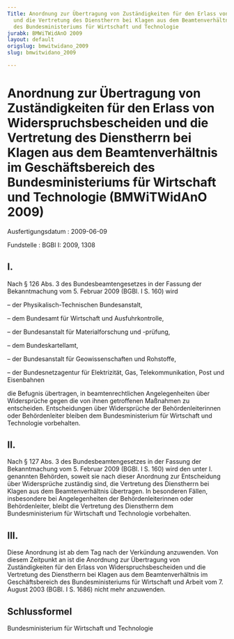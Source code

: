 ```yaml
---
Title: Anordnung zur Übertragung von Zuständigkeiten für den Erlass von Widerspruchsbescheiden
  und die Vertretung des Dienstherrn bei Klagen aus dem Beamtenverhältnis im Geschäftsbereich
  des Bundesministeriums für Wirtschaft und Technologie
jurabk: BMWiTWidAnO 2009
layout: default
origslug: bmwitwidano_2009
slug: bmwitwidano_2009

---
```


# Anordnung zur Übertragung von Zuständigkeiten für den Erlass von Widerspruchsbescheiden und die Vertretung des Dienstherrn bei Klagen aus dem Beamtenverhältnis im Geschäftsbereich des Bundesministeriums für Wirtschaft und Technologie (BMWiTWidAnO 2009)

Ausfertigungsdatum
:   2009-06-09

Fundstelle
:   BGBl I: 2009, 1308

## I.

Nach § 126 Abs. 3 des Bundesbeamtengesetzes in der Fassung der
Bekanntmachung vom 5. Februar 2009 (BGBl. I S. 160) wird

–   der Physikalisch-Technischen Bundesanstalt,


–   dem Bundesamt für Wirtschaft und Ausfuhrkontrolle,


–   der Bundesanstalt für Materialforschung und -prüfung,


–   dem Bundeskartellamt,


–   der Bundesanstalt für Geowissenschaften und Rohstoffe,


–   der Bundesnetzagentur für Elektrizität, Gas, Telekommunikation, Post
    und Eisenbahnen



die Befugnis übertragen, in beamtenrechtlichen Angelegenheiten über
Widersprüche gegen die von ihnen getroffenen Maßnahmen zu entscheiden.
Entscheidungen über Widersprüche der Behördenleiterinnen oder
Behördenleiter bleiben dem Bundesministerium für Wirtschaft und
Technologie vorbehalten.

## II.

Nach § 127 Abs. 3 des Bundesbeamtengesetzes in der Fassung der
Bekanntmachung vom 5. Februar 2009 (BGBl. I S. 160) wird den unter I.
genannten Behörden, soweit sie nach dieser Anordnung zur Entscheidung
über Widersprüche zuständig sind, die Vertretung des Dienstherrn bei
Klagen aus dem Beamtenverhältnis übertragen. In besonderen Fällen,
insbesondere bei Angelegenheiten der Behördenleiterinnen oder
Behördenleiter, bleibt die Vertretung des Dienstherrn dem
Bundesministerium für Wirtschaft und Technologie vorbehalten.

## III.

Diese Anordnung ist ab dem Tag nach der Verkündung anzuwenden. Von
diesem Zeitpunkt an ist die Anordnung zur Übertragung von
Zuständigkeiten für den Erlass von Widerspruchsbescheiden und die
Vertretung des Dienstherrn bei Klagen aus dem Beamtenverhältnis im
Geschäftsbereich des Bundesministeriums für Wirtschaft und Arbeit vom
7\. August 2003 (BGBl. I S. 1686) nicht mehr anzuwenden.

## Schlussformel

Bundesministerium für Wirtschaft und Technologie

